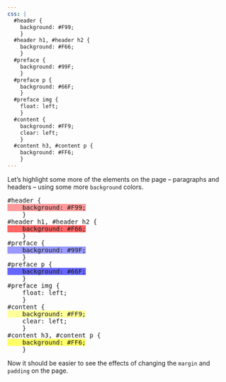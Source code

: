 ```yaml
---
css: |
  #header {
    background: #F99;
    }
  #header h1, #header h2 {
    background: #F66;
    }
  #preface {
    background: #99F;
    }
  #preface p {
    background: #66F;
    }
  #preface img {
    float: left;
    }
  #content {
    background: #FF9;
    clear: left;
    }
  #content h3, #content p {
    background: #FF6;
    }
---
```

<p>Let&rsquo;s highlight some more of the elements on the page &ndash; paragraphs and headers &ndash; using some more <code>background</code> colors.</p>
<pre>
#header {
<span style="background: #F99;">	background: #F99;</span>
	}
#header h1, #header h2 {
<span style="background: #F66;">	background: #F66;</span>
	}
#preface {
<span style="background: #99F;">	background: #99F;</span>
	}
#preface p {
<span style="background: #66F;">	background: #66F;</span>
	}
#preface img {
	float: left;
	}
#content {
<span style="background: #FF9;">	background: #FF9;</span>
	clear: left;
	}
#content h3, #content p {
<span style="background: #FF6;">	background: #FF6;</span>
	}
</pre>
<p>Now it should be easier to see the effects of changing the <code>margin</code> and <code>padding</code> on the page.</p>
